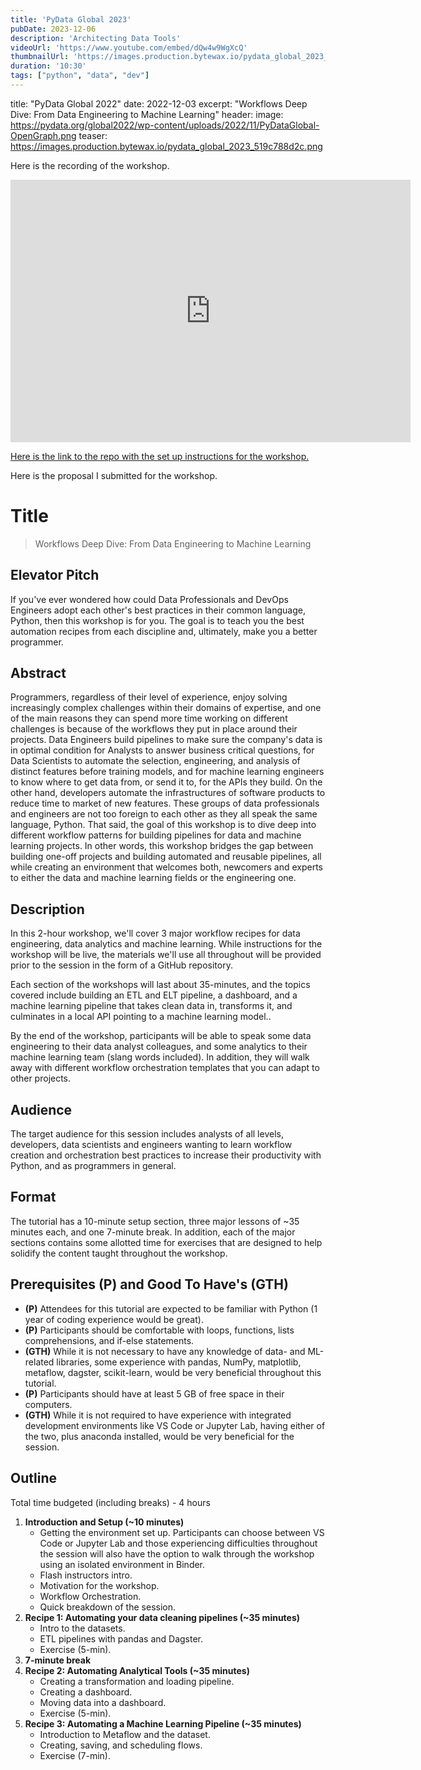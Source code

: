 ```yaml
---
title: 'PyData Global 2023'
pubDate: 2023-12-06
description: 'Architecting Data Tools'
videoUrl: 'https://www.youtube.com/embed/dQw4w9WgXcQ'
thumbnailUrl: 'https://images.production.bytewax.io/pydata_global_2023_519c788d2c.png'
duration: '10:30'
tags: ["python", "data", "dev"]
---
```

title: "PyData Global 2022"
date: 2022-12-03
excerpt: "Workflows Deep Dive: From Data Engineering to Machine Learning"
header:
  image: https://pydata.org/global2022/wp-content/uploads/2022/11/PyDataGlobal-OpenGraph.png
  teaser: https://images.production.bytewax.io/pydata_global_2023_519c788d2c.png


Here is the recording of the workshop.

<iframe src="https://numfocus-org.zoom.us/rec/share/-_uBF0aeQIG2JwgUxsg09prdCYq-7UtNvCvS_yxgM2ay8yRvqhRgVupUn0hqNw8.1uQNaeadSO_CX8xx" width="640" height="420" scrolling="no" frameborder="0" webkitallowfullscreen mozallowfullscreen allowfullscreen></iframe>

[Here is the link to the repo with the set up instructions for the workshop.](https://github.com/ramonpzg/workflows-deep-dive)

Here is the proposal I submitted for the workshop.

# Title

> Workflows Deep Dive: From Data Engineering to Machine Learning

## Elevator Pitch

If you've ever wondered how could Data Professionals and DevOps Engineers adopt each other's best practices in their common language, Python, then this workshop is for you. The goal is to teach you the best automation recipes from each discipline and, ultimately, make you a better programmer.

## Abstract

Programmers, regardless of their level of experience, enjoy solving increasingly complex challenges within their domains of expertise, and one of the main reasons they can spend more time working on different challenges is because of the workflows they put in place around their projects. Data Engineers build pipelines to make sure the company's data is in optimal condition for Analysts to answer business critical questions, for Data Scientists to automate the selection, engineering, and analysis of distinct features before training models, and for machine learning engineers to know where to get data from, or send it to, for the APIs they build. On the other hand, developers automate the infrastructures of software products to reduce time to market of new features. These groups of data professionals and engineers are not too foreign to each other as they all speak the same language, Python. That said, the goal of this workshop is to dive deep into different workflow patterns for building pipelines for data and machine learning projects. In other words, this workshop bridges the gap between building one-off projects and building automated and reusable pipelines, all while creating an environment that welcomes both, newcomers and experts to either the data and machine learning fields or the engineering one.

## Description

In this 2-hour workshop, we'll cover 3 major workflow recipes for data engineering, data analytics and machine learning. While instructions for the workshop will be live, the materials we'll use all throughout will be provided prior to the session in the form of a GitHub repository.

Each section of the workshops will last about 35-minutes, and the topics covered include building an ETL and ELT pipeline, a dashboard, and a machine learning pipeline that takes clean data in, transforms it, and culminates in a local API pointing to a machine learning model..

By the end of the workshop, participants will be able to speak some data engineering to their data analyst colleagues, and some analytics to their machine learning team (slang words included). In addition, they will walk away with different workflow orchestration templates that you can adapt to other projects.

## Audience

The target audience for this session includes analysts of all levels, developers, data scientists and engineers wanting to learn workflow creation and orchestration best practices to increase their productivity with Python, and as programmers in general.

## Format

The tutorial has a 10-minute setup section, three major lessons of ~35 minutes each, and one 7-minute break. In addition, each of the major sections contains some allotted time for exercises that are designed to help solidify the content taught throughout the workshop.

## Prerequisites (P) and Good To Have's (GTH)

- **(P)** Attendees for this tutorial are expected to be familiar with Python (1 year of coding experience would be great). 
- **(P)** Participants should be comfortable with loops, functions, lists comprehensions, and if-else statements.
- **(GTH)** While it is not necessary to have any knowledge of data- and ML-related libraries, some experience with pandas, NumPy, matplotlib, metaflow, dagster,  scikit-learn, would be very beneficial throughout this tutorial.
- **(P)** Participants should have at least 5 GB of free space in their computers.
- **(GTH)** While it is not required to have experience with integrated development environments like VS Code or Jupyter Lab, having either of the two, plus anaconda installed, would be very beneficial for the session.

## Outline

Total time budgeted (including breaks) - 4 hours

1. **Introduction and Setup (~10 minutes)**
   - Getting the environment set up. Participants can choose between VS Code or Jupyter Lab and those experiencing difficulties throughout the session will also have the option to walk through the workshop using an isolated environment in Binder.
   - Flash instructors intro.
   - Motivation for the workshop.
   - Workflow Orchestration.
   - Quick breakdown of the session.
2. **Recipe 1: Automating your data cleaning pipelines (~35 minutes)**
   - Intro to the datasets.
   - ETL pipelines with pandas and Dagster.
   - Exercise (5-min).
3. **7-minute break**
4. **Recipe 2: Automating Analytical Tools (~35 minutes)**
   - Creating a transformation and loading pipeline.
   - Creating  a dashboard.
   - Moving data into a dashboard.
   - Exercise (5-min).
5. **Recipe 3: Automating a Machine Learning Pipeline (~35 minutes)**
   - Introduction to Metaflow and the dataset.
   - Creating, saving, and scheduling flows.
   - Exercise (7-min).
